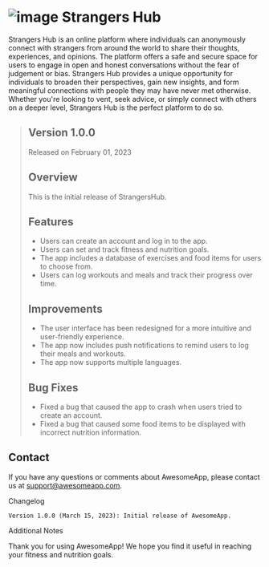# ![image](https://user-images.githubusercontent.com/57604289/224777489-006af60b-af45-45bf-a769-aa3064731c4f.png) Strangers Hub

Strangers Hub is an online platform where individuals can anonymously connect with strangers from around the world to share their thoughts, experiences, and opinions. The platform offers a safe and secure space for users to engage in open and honest conversations without the fear of judgement or bias. Strangers Hub provides a unique opportunity for individuals to broaden their perspectives, gain new insights, and form meaningful connections with people they may have never met otherwise. Whether you're looking to vent, seek advice, or simply connect with others on a deeper level, Strangers Hub is the perfect platform to do so.

> ## Version 1.0.0
>
> Released on February 01, 2023
>
> ## Overview
> 
> This is the initial release of StrangersHub.
>
> ## Features
>
>    - Users can create an account and log in to the app.
>    - Users can set and track fitness and nutrition goals.
>    - The app includes a database of exercises and food items for users to choose from.
>    - Users can log workouts and meals and track their progress over time.
>
> ## Improvements
>
>    - The user interface has been redesigned for a more intuitive and user-friendly experience.
>    - The app now includes push notifications to remind users to log their meals and workouts.
>    - The app now supports multiple languages.
>
> ## Bug Fixes
>
>    - Fixed a bug that caused the app to crash when users tried to create an account.
>    - Fixed a bug that caused some food items to be displayed with incorrect nutrition information.


## Contact

If you have any questions or comments about AwesomeApp, please contact us at support@awesomeapp.com.

Changelog

    Version 1.0.0 (March 15, 2023): Initial release of AwesomeApp.

Additional Notes

Thank you for using AwesomeApp! We hope you find it useful in reaching your fitness and nutrition goals.

